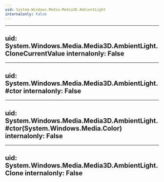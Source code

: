 ```yaml
---
uid: System.Windows.Media.Media3D.AmbientLight
internalonly: False
---
```


---
uid: System.Windows.Media.Media3D.AmbientLight.CloneCurrentValue
internalonly: False
---

---
uid: System.Windows.Media.Media3D.AmbientLight.#ctor
internalonly: False
---

---
uid: System.Windows.Media.Media3D.AmbientLight.#ctor(System.Windows.Media.Color)
internalonly: False
---

---
uid: System.Windows.Media.Media3D.AmbientLight.Clone
internalonly: False
---
